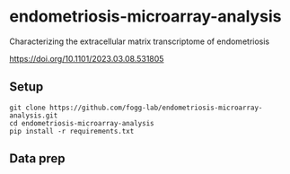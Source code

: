 # endometriosis-microarray-analysis

Characterizing the extracellular matrix transcriptome of endometriosis

https://doi.org/10.1101/2023.03.08.531805

## Setup

```
git clone https://github.com/fogg-lab/endometriosis-microarray-analysis.git
cd endometriosis-microarray-analysis
pip install -r requirements.txt
```

## Data prep
